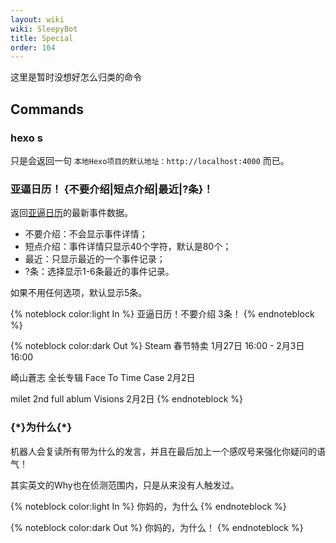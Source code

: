 ```yaml
---
layout: wiki
wiki: SleepyBot
title: Special
order: 104
---
```


这里是暂时没想好怎么归类的命令

## Commands

### hexo s

只是会返回一句 `本地Hexo项目的默认地址：http://localhost:4000` 而已。

### 亚逼日历！ {不要介绍|短点介绍|最近|?条}！

返回[亚逼日历](https://yabi.fizzli.dev/home)的最新事件数据。

- 不要介绍：不会显示事件详情；
- 短点介绍：事件详情只显示40个字符，默认是80个；
- 最近：只显示最近的一个事件记录；
- ?条：选择显示1-6条最近的事件记录。

如果不用任何选项，默认显示5条。

{% noteblock color:light In %}
亚逼日历！不要介绍 3条！
{% endnoteblock %}

{% noteblock color:dark Out %}
Steam 春节特卖
1月27日 16:00 - 2月3日 16:00

崎山蒼志 全长专辑 Face To Time Case
2月2日

milet 2nd full ablum Visions
2月2日
{% endnoteblock %}

### {*}为什么{\*}

机器人会复读所有带为什么的发言，并且在最后加上一个感叹号来强化你疑问的语气！

<p class="smaller">其实英文的Why也在侦测范围内，只是从来没有人触发过。</p>

{% noteblock color:light In %}
你妈的，为什么
{% endnoteblock %}

{% noteblock color:dark Out %}
你妈的，为什么！
{% endnoteblock %}
